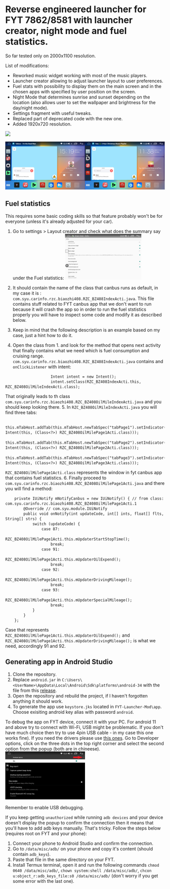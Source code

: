 # Reverse engineered launcher for FYT 7862/8581 with launcher creator, night mode and fuel statistics.

So far tested only on 2000x1100 resolution.

List of modifications:
- Reworked music widget working with most of the music players.
- Launcher creator allowing to adjust launcher layout to user preferences.
- Fuel stats with possibility to display them on the main screen and in the chosen apps with specified by user position on the screen.
- Night Mode that determines sunrise and sunset depending on the location (also allows user to set the wallpaper and brightness for the day/night mode).
- Settings fragment with useful tweaks.
- Replaced part of deprecated code with the new one.
- Added 1920x720 resolution.

![](https://github.com/vasyl91/FYT-Launcher-Mod/blob/main/images/example_creator.gif)

[<img src="./images/1.png" width="50%">](./images/1.png)[<img src="./images/2.png" width="50%">](./images/2.png)

## Fuel statistics

This requires some basic coding skills so that feature probably won't be for everyone (unless it's already adjusted for your car). 
1. Go to settings > Layout creator and check what does the summary say under the Fuel statistics:
[<img src="./images/Screenshot_2024-09-17_230715.jpg" width="50%">](./images/Screenshot_2024-09-17_230715.jpg)

2. It should contain the name of the class that canbus runs as default, in my case it is : `com.syu.carinfo.rzc.biaozhi408.RZC_BZ408IndexActi.java`. This file contains stuff related to FYT canbus app that we don't want to run because it will crash the app so in order to run the fuel ststistics properly you will have to inspect some code and modify it as described below. 
3. Keep in mind that the following description is an example based on my case, just a hint how to do it.
4. Open the class from 1. and look for the method that opens next activity that finally contains what we need which is fuel consumption and cruising range. `com.syu.carinfo.rzc.biaozhi408.RZC_BZ408IndexActi.java` contains and `onClickListener` with intent:

```
                    Intent intent = new Intent();
                    intent.setClass(RZC_BZ408IndexActi.this, RZC_BZ408OilMileIndexActi.class);
```
That originally leads to th class `com.syu.carinfo.rzc.biaozhi408.RZC_BZ408OilMileIndexActi.java` and you should keep looking there.
5. In `RZC_BZ408OilMileIndexActi.java` you will find three tabs:

```
        this.mTabHost.addTab(this.mTabHost.newTabSpec("tabPage1").setIndicator("tabPage1").setContent(new Intent(this, (Class<?>) RZC_BZ408OilMilePage1Acti.class)));
        this.mTabHost.addTab(this.mTabHost.newTabSpec("tabPage2").setIndicator("tabPage2").setContent(new Intent(this, (Class<?>) RZC_BZ408OilMilePage2Acti.class)));
        this.mTabHost.addTab(this.mTabHost.newTabSpec("tabPage3").setIndicator("tabPage3").setContent(new Intent(this, (Class<?>) RZC_BZ408OilMilePage3Acti.class)));
```
`RZC_BZ408OilMilePage1Acti.class` represents the window in fyt canbus app that contains fuel statistics.
6. Finally proceed to `com.syu.carinfo.rzc.biaozhi408.RZC_BZ408OilMilePage1Acti.java` and there you will find a method:

```
    private IUiNotify mNotifyCanbus = new IUiNotify() { // from class: com.syu.carinfo.rzc.biaozhi408.RZC_BZ408OilMilePage1Acti.1
        @Override // com.syu.module.IUiNotify
        public void onNotify(int updateCode, int[] ints, float[] flts, String[] strs) {
            switch (updateCode) {
                case 87:
                    RZC_BZ408OilMilePage1Acti.this.mUpdaterStartStopTime();
                    break;
                case 91:
                    RZC_BZ408OilMilePage1Acti.this.mUpdaterOilExpend();
                    break;
                case 92:
                    RZC_BZ408OilMilePage1Acti.this.mUpdaterDrivingMileage();
                    break;
                case 93:
                    RZC_BZ408OilMilePage1Acti.this.mUpdaterSpecialMileage();
                    break;
            }
        }
    };
```
Case that represents `RZC_BZ408OilMilePage1Acti.this.mUpdaterOilExpend();` and `RZC_BZ408OilMilePage1Acti.this.mUpdaterDrivingMileage();` is what we need, accordingly 91 and 92.

## Generating app in Android Studio

1. Clone the repository. 
2. Replace `android.jar` in `C:\Users\<UserName>\AppData\Local\Android\Sdk\platforms\android-34` with the file from this [release](https://github.com/vasyl91/FYT-Launcher-Mod/releases/download/android-34-modded-jar/android-34.rar).
3. Open the repository and rebuild the project, if I haven't forgotten anything it should work.
4. To generate the app use `keystore.jks` located in `FYT-Launcher-Mod\app`. Choose exisiting android key alias with password `android`. 

To debug the app on FYT device, connect it with your PC. For android 11 and above try to connect with Wi-Fi, USB might be problematic. If you don't have much choice then try to use 4pin USB cable - in my case this one works fine). 
If you need the drivers please use [this ones](https://github.com/vasyl91/FYT-Launcher-Mod/releases/download/android-34-modded-jar/Unisoc+SPD+Driver.rar). 
Go to Developer options, click on the three dots in the top right corner and select the second option from the popup (both are in chineese).
[<img src="./images/3.png" width="50%">](./images/3.png)

Remember to enable USB debugging.

If you keep getting `unauthorized` while running `adb devices` and your device doesn't display the popup to confirm the connection then it means that you'll have to add adb keys manually.
That's tricky. Follow the steps below (requires root on FYT and your phone):
1. Connect your phone to Android Studio and confirm the connection. 
2. Go to `/data/misc/adb/` on your phone and copy it's content (should contain `adb_keys`).
3. Paste that file in the same directory on your FYT.
4. Install Termux terminal, open it and run the following commands `chmod 0640 /data/misc/adb/`, `chown system:shell /data/misc/adb/`, `chcon u:object_r:adb_keys_file:s0 /data/misc/adb/` (don't worry if you get some error with the last one).
